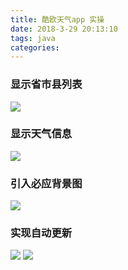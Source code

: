 ```yaml
---
title: 酷欧天气app 实操
date: 2018-3-29 20:13:10
tags: java
categories:
---
```


### 显示省市县列表
![](http://oxz3x2njl.bkt.clouddn.com/2018-03-29_225915.png)

### 显示天气信息
![](http://oxz3x2njl.bkt.clouddn.com/2018-03-29_235633.png)

### 引入必应背景图
![](http://oy5lsbw4v.bkt.clouddn.com/2018-03-30_001355.png)

### 实现自动更新
![](http://oyj1fkfcr.bkt.clouddn.com/2018-03-30_091230.png)
![](http://oyj1fkfcr.bkt.clouddn.com/2018-03-30_091647.png)
